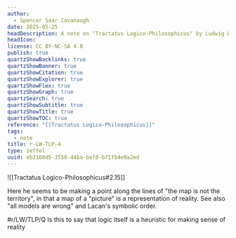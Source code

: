 ```yaml
---
author:
  - Spencer Saar Cavanaugh
date: 2025-05-25
headDescription: A note on "Tractatus Logico-Philosophicus" by Ludwig Wittgenstein
headIcon: 
license: CC BY-NC-SA 4.0
publish: true
quartzShowBacklinks: true
quartzShowBanner: true
quartzShowCitation: true
quartzShowExplorer: true
quartzShowFlex: true
quartzShowGraph: true
quartzSearch: true
quartzShowSubtitle: true
quartzShowTitle: true
quartzShowTOC: true
reference: "[[Tractatus Logico-Philosophicus]]"
tags:
  - note
title: r-LW-TLP-4
type: zettel
uuid: eb2160d5-3558-44ba-bef0-b71fb4e0a2ed
---
```

![[Tractatus Logico-Philosophicus#2.15]]

Here he seems to be making a point along the lines of "the map is not the territory", in that a map of a "picture" is a representation of reality. See also "all models are wrong" and Lacan's symbolic order.

#r/LW/TLP/Q Is this to say that logic itself is a heuristic for making sense of reality